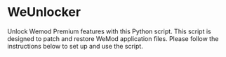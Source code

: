 # WeUnlocker
Unlock Wemod Premium features with this Python script. This script is designed to patch and restore WeMod application files. Please follow the instructions below to set up and use the script.
